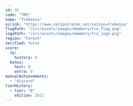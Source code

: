 ```yaml
---
id: 35
code: "TRE"
name: "Trebenia"
nslink: "https://www.nationstates.net/nation=trebenia"
flagPath: "/src/assets/images/members/tre_flag.png"
logoPath: "/src/assets/images/members/tre_logo.png"
region: "Forest"
verified: false
score:
  rp:
    history: 0
  bonus:
    host: 0
    extra: 0
manualAchievements: 
  - "discord"
tierHistory:
  - tier: "B"
    edition: 2022
---
```

